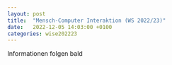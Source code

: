 ```yaml
---
layout: post
title:  "Mensch-Computer Interaktion (WS 2022/23)"
date:   2022-12-05 14:03:00 +0100
categories: wise202223
---
```


Informationen folgen bald

